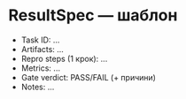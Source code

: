 # ResultSpec — шаблон
- Task ID: ...
- Artifacts: ...
- Repro steps (1 крок): ...
- Metrics: ...
- Gate verdict: PASS/FAIL (+ причини)
- Notes: ...
